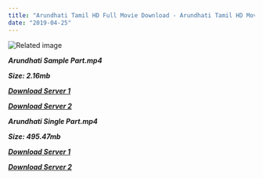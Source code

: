 ```yaml
---
title: "Arundhati Tamil HD Full Movie Download - Arundhati Tamil HD Movie Download"
date: "2019-04-25"
---
```


![Related image](https://i.pinimg.com/originals/34/1b/ca/341bcaf36980030b31306b6e7219046b.jpg)

**_Arundhati Sample Part.mp4_**

**_Size: 2.16mb_**

**_[Download Server 1](http://b7.wetransfer.vip/files/Tamil{2c088f659142c0283fde3b45bf50b63be20aae7f704a2f0bf67686df6392cb2e}20Movies/Tamil{2c088f659142c0283fde3b45bf50b63be20aae7f704a2f0bf67686df6392cb2e}20Recent{2c088f659142c0283fde3b45bf50b63be20aae7f704a2f0bf67686df6392cb2e}20Movies/{2c088f659142c0283fde3b45bf50b63be20aae7f704a2f0bf67686df6392cb2e}20Arundhati{2c088f659142c0283fde3b45bf50b63be20aae7f704a2f0bf67686df6392cb2e}20(2009)/{2c088f659142c0283fde3b45bf50b63be20aae7f704a2f0bf67686df6392cb2e}20Arundhati{2c088f659142c0283fde3b45bf50b63be20aae7f704a2f0bf67686df6392cb2e}20BDRip/Arundhati{2c088f659142c0283fde3b45bf50b63be20aae7f704a2f0bf67686df6392cb2e}20(2009){2c088f659142c0283fde3b45bf50b63be20aae7f704a2f0bf67686df6392cb2e}20Sample{2c088f659142c0283fde3b45bf50b63be20aae7f704a2f0bf67686df6392cb2e}20(640x360).mp4)_**

**_[Download Server 2](http://b7.wetransfer.vip/files/Tamil{2c088f659142c0283fde3b45bf50b63be20aae7f704a2f0bf67686df6392cb2e}20Movies/Tamil{2c088f659142c0283fde3b45bf50b63be20aae7f704a2f0bf67686df6392cb2e}20Recent{2c088f659142c0283fde3b45bf50b63be20aae7f704a2f0bf67686df6392cb2e}20Movies/{2c088f659142c0283fde3b45bf50b63be20aae7f704a2f0bf67686df6392cb2e}20Arundhati{2c088f659142c0283fde3b45bf50b63be20aae7f704a2f0bf67686df6392cb2e}20(2009)/{2c088f659142c0283fde3b45bf50b63be20aae7f704a2f0bf67686df6392cb2e}20Arundhati{2c088f659142c0283fde3b45bf50b63be20aae7f704a2f0bf67686df6392cb2e}20BDRip/Arundhati{2c088f659142c0283fde3b45bf50b63be20aae7f704a2f0bf67686df6392cb2e}20(2009){2c088f659142c0283fde3b45bf50b63be20aae7f704a2f0bf67686df6392cb2e}20Sample{2c088f659142c0283fde3b45bf50b63be20aae7f704a2f0bf67686df6392cb2e}20(640x360).mp4)_**

**_Arundhati Single Part.mp4_**

**_Size: 495.47mb_**

**_[Download Server 1](http://b7.wetransfer.vip/files/Tamil{2c088f659142c0283fde3b45bf50b63be20aae7f704a2f0bf67686df6392cb2e}20Movies/Tamil{2c088f659142c0283fde3b45bf50b63be20aae7f704a2f0bf67686df6392cb2e}20Recent{2c088f659142c0283fde3b45bf50b63be20aae7f704a2f0bf67686df6392cb2e}20Movies/{2c088f659142c0283fde3b45bf50b63be20aae7f704a2f0bf67686df6392cb2e}20Arundhati{2c088f659142c0283fde3b45bf50b63be20aae7f704a2f0bf67686df6392cb2e}20(2009)/{2c088f659142c0283fde3b45bf50b63be20aae7f704a2f0bf67686df6392cb2e}20Arundhati{2c088f659142c0283fde3b45bf50b63be20aae7f704a2f0bf67686df6392cb2e}20BDRip/Arundhati{2c088f659142c0283fde3b45bf50b63be20aae7f704a2f0bf67686df6392cb2e}20(2009){2c088f659142c0283fde3b45bf50b63be20aae7f704a2f0bf67686df6392cb2e}20Single{2c088f659142c0283fde3b45bf50b63be20aae7f704a2f0bf67686df6392cb2e}20Part{2c088f659142c0283fde3b45bf50b63be20aae7f704a2f0bf67686df6392cb2e}20(640x360).mp4)_**

**_[Download Server 2](http://b7.wetransfer.vip/files/Tamil{2c088f659142c0283fde3b45bf50b63be20aae7f704a2f0bf67686df6392cb2e}20Movies/Tamil{2c088f659142c0283fde3b45bf50b63be20aae7f704a2f0bf67686df6392cb2e}20Recent{2c088f659142c0283fde3b45bf50b63be20aae7f704a2f0bf67686df6392cb2e}20Movies/{2c088f659142c0283fde3b45bf50b63be20aae7f704a2f0bf67686df6392cb2e}20Arundhati{2c088f659142c0283fde3b45bf50b63be20aae7f704a2f0bf67686df6392cb2e}20(2009)/{2c088f659142c0283fde3b45bf50b63be20aae7f704a2f0bf67686df6392cb2e}20Arundhati{2c088f659142c0283fde3b45bf50b63be20aae7f704a2f0bf67686df6392cb2e}20BDRip/Arundhati{2c088f659142c0283fde3b45bf50b63be20aae7f704a2f0bf67686df6392cb2e}20(2009){2c088f659142c0283fde3b45bf50b63be20aae7f704a2f0bf67686df6392cb2e}20Single{2c088f659142c0283fde3b45bf50b63be20aae7f704a2f0bf67686df6392cb2e}20Part{2c088f659142c0283fde3b45bf50b63be20aae7f704a2f0bf67686df6392cb2e}20(640x360).mp4)_**
